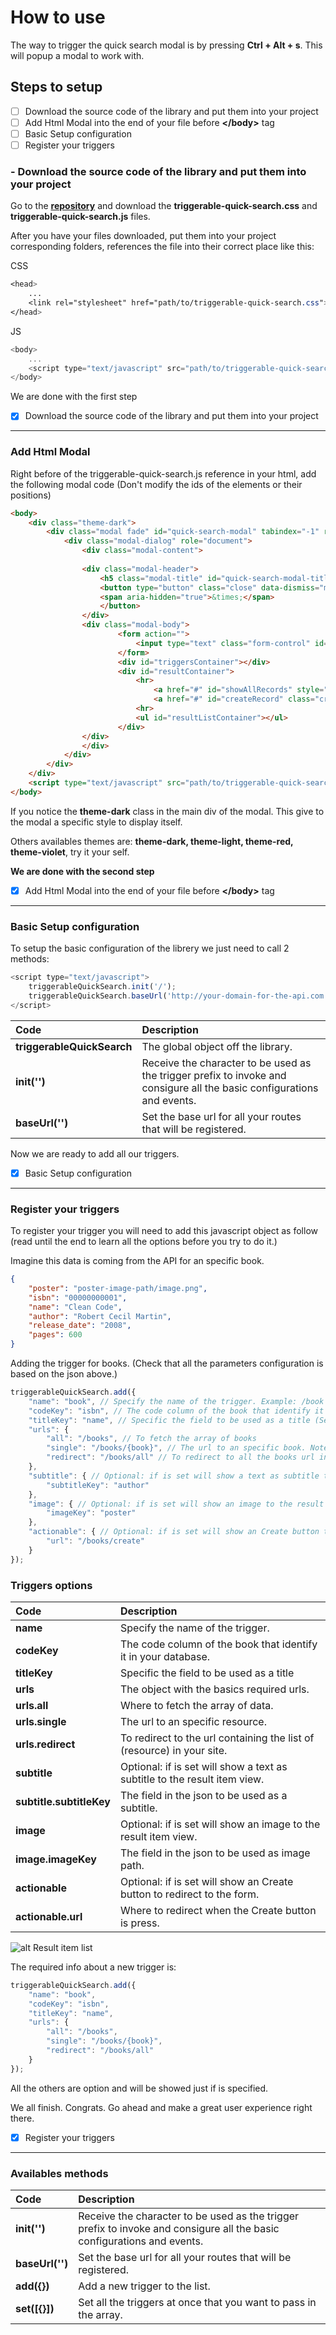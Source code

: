 # How to use

The way to trigger the quick search modal is by pressing **Ctrl + Alt + s**. This will popup a modal to work with.

## **Steps to setup**

- [ ] Download the source code of the library and put them into your project
- [ ] Add Html Modal into the end of your file before **\</body>** tag
- [ ] Basic Setup configuration
- [ ] Register your triggers

### - Download the source code of the library and put them into your project

Go to the **[repository](https://github.com/geekroot/triggerable-quick-search)** and download the **triggerable-quick-search.css** and **triggerable-quick-search.js** files.

After you have your files downloaded, put them into your project corresponding folders, references the file into their correct place like this:

CSS
```css
<head>
    ...
    <link rel="stylesheet" href="path/to/triggerable-quick-search.css">
</head>
```
JS
```javascript
<body>
    ...
    <script type="text/javascript" src="path/to/triggerable-quick-search.js"></script>
</body>
```

We are done with the first step 
- [x] Download the source code of the library and put them into your project
___
### **Add Html Modal**

Right before of the triggerable-quick-search.js reference in your html, add the following modal code (Don't modify the ids of the elements or their positions)

```html
<body>
    <div class="theme-dark">
        <div class="modal fade" id="quick-search-modal" tabindex="-1" role="dialog" aria-labelledby="quick-search-modal-label" aria-hidden="true">
            <div class="modal-dialog" role="document">
                <div class="modal-content">
                    
                <div class="modal-header">
                    <h5 class="modal-title" id="quick-search-modal-title">Quick Search</h5>
                    <button type="button" class="close" data-dismiss="modal" aria-label="Close">
                    <span aria-hidden="true">&times;</span>
                    </button>
                </div>
                <div class="modal-body">
                        <form action="">
                            <input type="text" class="form-control" id="quickSearchInput" placeholder="Quick Search...">
                        </form>
                        <div id="triggersContainer"></div>  
                        <div id="resultContainer">
                            <hr>
                                <a href="#" id="showAllRecords" style="display: none;">Show all</a>
                                <a href="#" id="createRecord" class="create-record" style="display: none;"></a>
                            <hr>
                            <ul id="resultListContainer"></ul>
                        </div>
                </div>
                </div>
            </div>
        </div>
    </div>
    <script type="text/javascript" src="path/to/triggerable-quick-search.js"></script>
</body>
```
If you notice the **theme-dark** class in the main div of the modal. This give to the modal a specific style to display itself.

Others availables themes are: **theme-dark, theme-light, theme-red, theme-violet**, try it your self.

**We are done with the second step**
- [x] Add Html Modal into the end of your file before **\</body>** tag
___

### **Basic Setup configuration**

To setup the basic configuration of the librery we just need to call 2 methods:

```javascript
<script type="text/javascript">
    triggerableQuickSearch.init('/');
    triggerableQuickSearch.baseUrl('http://your-domain-for-the-api.com');
</script>
```
| Code | Description|
| :-------- | :-------------|
| **triggerableQuickSearch** | The global object off the library.|
| **init('')** | Receive the character to be used as the trigger prefix to invoke and consigure all the basic configurations and events.|
| **baseUrl('')** | Set the base url for all your routes that will be registered.|

Now we are ready to add all our triggers.
- [x] Basic Setup configuration
___

### **Register your triggers**

To register your trigger you will need to add this javascript object as follow (read until the end to learn all the options before you try to do it.)

Imagine this data is coming from the API for an specific book.
```json
{
    "poster": "poster-image-path/image.png",
    "isbn": "00000000001",
    "name": "Clean Code",
    "author": "Robert Cecil Martin",
    "release_date": "2008",
    "pages": 600
}
```
Adding the trigger for books. (Check that all the parameters configuration is based on the json above.)
```javascript
triggerableQuickSearch.add({
    "name": "book", // Specify the name of the trigger. Example: /book
    "codeKey": "isbn", // The code column of the book that identify it in your database. isbn is a key in the book data
    "titleKey": "name", // Specific the field to be used as a title (See the image at the end)
    "urls": {
        "all": "/books", // To fetch the array of books
        "single": "/books/{book}", // The url to an specific book. Note that the {book} MUST match with the trigger name
        "redirect": "/books/all" // To redirect to all the books url in your site
    },
    "subtitle": { // Optional: if is set will show a text as subtitle to the result item view.(See the image at the end) 
        "subtitleKey": "author"
    },
    "image": { // Optional: if is set will show an image to the result item view. (See the image at the end)
        "imageKey": "poster"
    },
    "actionable": { // Optional: if is set will show an Create button to redirect to the form. (See the image at the end)
        "url": "/books/create"
    }
});
```
### **Triggers options**

| Code | Description|
| :-------- | :-------------|
| **name** |Specify the name of the trigger.|
| **codeKey** |The code column of the book that identify it in your database.|
| **titleKey** |Specific the field to be used as a title|
| **urls** | The object with the basics required urls.|
| **urls.all** |Where to fetch the array of data.|
| **urls.single** |The url to an specific resource.|
| **urls.redirect** |To redirect to the url containing the list of (resource) in your site.|
| **subtitle** | Optional: if is set will show a text as subtitle to the result item view.|
| **subtitle.subtitleKey** | The field in the json to be used as a subtitle.|
| **image** | Optional: if is set will show an image to the result item view.|
| **image.imageKey** |The field in the json to be used as image path.|
| **actionable** | Optional: if is set will show an Create button to redirect to the form.|
| **actionable.url** | Where to redirect when the Create button is press.|

![alt Result item list](../../imgs/result-item-view.png "Result item list")

The required info about a new trigger is:

```javascript
triggerableQuickSearch.add({
    "name": "book",
    "codeKey": "isbn", 
    "titleKey": "name",
    "urls": {
        "all": "/books",
        "single": "/books/{book}",
        "redirect": "/books/all"
    }
});
```

All the others are option and will be showed just if is specified.

We all finish. Congrats. Go ahead and make a great user experience right there.
- [x] Register your triggers

---

### **Availables methods**

| Code | Description|
| :-------- | :-------------|
| **init('')** | Receive the character to be used as the trigger prefix to invoke and consigure all the basic configurations and events.|
| **baseUrl('')** | Set the base url for all your routes that will be registered.|
| **add({})** | Add a new trigger to the list. |
| **set([{}])** | Set all the triggers at once that you want to pass in the array.|
